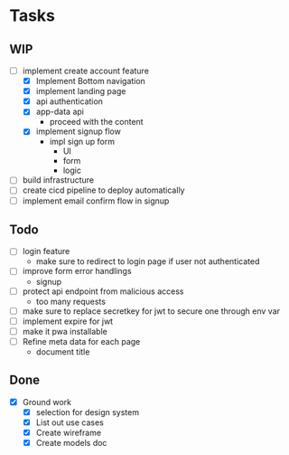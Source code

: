 # Tasks
## WIP
- [ ] implement create account feature
    - [x] Implement Bottom navigation
    - [x] implement landing page
    - [x] api authentication
    - [x] app-data api
        - proceed with the content
    - [x] implement signup flow
        - impl sign up form
            - UI
            - form
            - logic
- [ ] build infrastructure
- [ ] create cicd pipeline to deploy automatically
- [ ] implement email confirm flow in signup

## Todo
- [ ] login feature
    - make sure to redirect to login page if user not authenticated
- [ ] improve form error handlings
    - signup
- [ ] protect api endpoint from malicious access
    - too many requests
- [ ] make sure to replace secretkey for jwt to secure one through env var
- [ ] implement expire for jwt
- [ ] make it pwa installable
- [ ] Refine meta data for each page
    - document title

## Done
- [x] Ground work
    - [x] selection for design system
    - [x] List out use cases
    - [x] Create wireframe
    - [x] Create models doc
